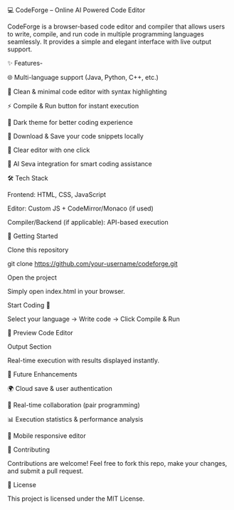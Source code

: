 💻 CodeForge – Online AI Powered Code Editor

CodeForge is a browser-based code editor and compiler that allows users to write, compile, and run code in multiple programming languages seamlessly. It provides a simple and elegant interface with live output support.

✨ Features-

🌐 Multi-language support (Java, Python, C++, etc.)

📝 Clean & minimal code editor with syntax highlighting

⚡ Compile & Run button for instant execution

🎨 Dark theme for better coding experience

💾 Download & Save your code snippets locally

🧹 Clear editor with one click

🤖 AI Seva integration for smart coding assistance

🛠️ Tech Stack

Frontend: HTML, CSS, JavaScript

Editor: Custom JS + CodeMirror/Monaco (if used)

Compiler/Backend (if applicable): API-based execution


🚀 Getting Started

Clone this repository

git clone https://github.com/your-username/codeforge.git


Open the project

Simply open index.html in your browser.

Start Coding 🎉

Select your language → Write code → Click Compile & Run

📸 Preview
Code Editor

Output Section

Real-time execution with results displayed instantly.

📌 Future Enhancements

🌍 Cloud save & user authentication

🔗 Real-time collaboration (pair programming)

📊 Execution statistics & performance analysis

📱 Mobile responsive editor

🤝 Contributing

Contributions are welcome! Feel free to fork this repo, make your changes, and submit a pull request.

📜 License

This project is licensed under the MIT License.
